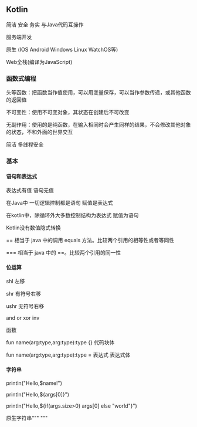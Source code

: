 ## Kotlin

简洁 安全 务实  与Java代码互操作

服务端开发

原生 (IOS Android Windows Linux WatchOS等)

Web全栈(编译为JavaScript)

### 函数式编程

头等函数：把函数当作值使用，可以用变量保存，可以当作参数传递，或其他函数的返回值

不可变性：使用不可变对象，其状态在创建后不可改变

无副作用：使用的是纯函数，在输入相同时会产生同样的结果，不会修改其他对象的状态，不和外面的世界交互

简洁  多线程安全



### 基本

#### 语句和表达式

表达式有值  语句无值

在Java中 一切逻辑控制都是语句   赋值是表达式

在kotlin中，除循环外大多数控制结构为表达式  赋值为语句

Kotlin没有数值隐式转换

== 相当于 java 中的调用 equals 方法。比较两个引用的相等性或者等同性

=== 相当于 java 中的 ==。比较两个引用的同一性

#### 位运算

shl     左移

shr    有符号右移

ushr  无符号右移

and   or    xor     inv

函数

fun name(arg:type,arg:type):type {}                                    代码块体

fun name(arg:type,arg:type):type =  表达式                       表达式体

#### 字符串

println("Hello,$name!")   

println("Hello,${args[0]}")   

println("Hello,${if(args.size>0) args[0] else "world"}")

原生字符串"""     """

